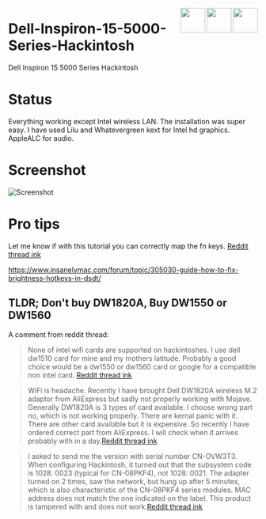  
 [<img align="right" src="https://cdn.jsdelivr.net/npm/simple-icons@latest/icons/instagram.svg" width="50" height="50" />](http://www.instagram.com/gajjartejas)
 [<img align="right" src="https://cdn.jsdelivr.net/npm/simple-icons@latest/icons/twitter.svg" width="50" height="50" />](http://www.twitter.com/gajjartejas)
 [<img align="right" src="https://cdn.jsdelivr.net/npm/simple-icons@latest/icons/reddit.svg" width="50" height="50" />](http://www.reddit.com/u/gajjartejas)

# Dell-Inspiron-15-5000-Series-Hackintosh
Dell Inspiron 15 5000 Series Hackintosh

# Status
Everything working except Intel wireless LAN. The installation was super easy. I have used Lilu and Whatevergreen kext for Intel hd graphics. AppleALC for audio.

# Screenshot
![Screenshot](CLOVER_INSPIROR_15_5000_SERIES_10.14.4.jpg)


# Pro tips

Let me know if with this tutorial you can correctly map the fn keys. [Reddit thread ink](https://www.reddit.com/r/hackintosh/comments/c7zcv5/dell_inspiron_15_5000_series_mojave_success/esre4ot?utm_source=share&utm_medium=web2x)

https://www.insanelymac.com/forum/topic/305030-guide-how-to-fix-brightness-hotkeys-in-dsdt/


## TLDR; Don't buy DW1820A, Buy DW1550 or DW1560 

A comment from reddit thread: 
>  None of intel wifi cards are supported on hackintoshes. I use dell dw1510 card for mine and my mothers latitude. Probably a good choice would be a dw1550 or dw1560 card or google for a compatible non intel card.
[Reddit thread ink](https://www.reddit.com/r/hackintosh/comments/c7zcv5/dell_inspiron_15_5000_series_mojave_success/esk22rn?utm_source=share&utm_medium=web2x)

> WiFi is headache. Recently I have brought Dell DW1820A wireless M.2 adaptor from AliExpress but sadly not properly working with Mojave. Generally DW1820A is 3 types of card available. I choose wrong part no, which is not working properly. There are kernal panic with it.
There are other card available but it is expensive.
So recently I have ordered correct part from AliExpress. I will check when it arrives probably with in a day.[Reddit thread ink](https://www.reddit.com/r/hackintosh/comments/c7zcv5/dell_inspiron_15_5000_series_mojave_success/esk8ogb?utm_source=share&utm_medium=web2x)

> I asked to send me the version with serial number CN-OVW3T3. When configuring Hackintosh, it turned out that the subsystem code is 1028: 0023 (typical for CN-08PKF4), not 1028: 0021. The adapter turned on 2 times, saw the network, but hung up after 5 minutes, which is also characteristic of the CN-08PKF4 series modules. MAC address does not match the one indicated on the label. This product is tampered with and does not work.[Reddit thread ink](https://www.reddit.com/r/hackintosh/comments/c7zcv5/dell_inspiron_15_5000_series_mojave_success/esr2qlm?utm_source=share&utm_medium=web2x)

